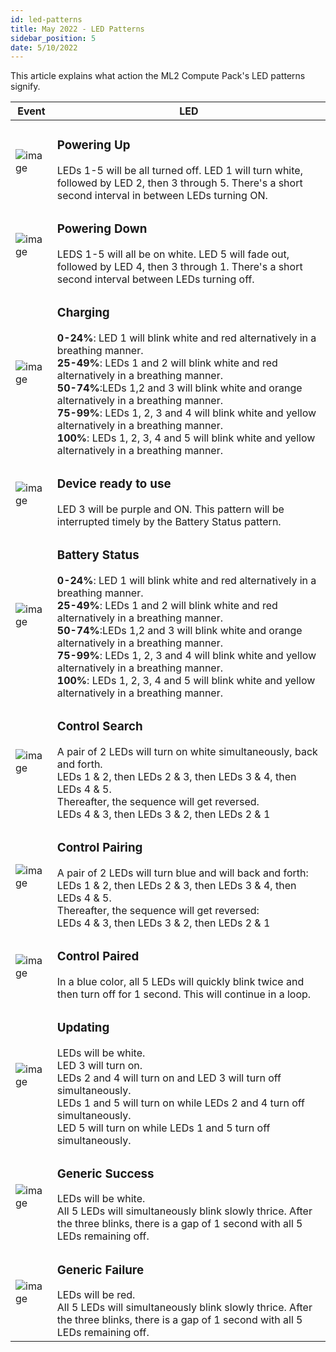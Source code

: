 ```yaml
---
id: led-patterns
title: May 2022 - LED Patterns
sidebar_position: 5
date: 5/10/2022
---
```



This article explains what action the ML2 Compute Pack's LED patterns signify.

| Event | LED   |
|-------|-------|
| ![image](/img/led-images/powerup.png)    | <h3>Powering Up</h3> LEDs 1-5 will be all turned off. LED 1 will turn white, followed by LED 2, then 3 through 5.  There's a short second interval in between LEDs turning ON.|
|![image](/img/led-images/powerdown.png)      | <h3>Powering Down</h3> LEDS 1-5 will all be on white. LED 5 will fade out, followed by LED 4, then 3 through 1. There's a short second interval between LEDs turning off. |
|![image](/img/led-images/charging.png)     |  <h3> Charging</h3> **0-24%**: LED 1 will blink white and red alternatively in a breathing manner. <br />  **25-49%**: LEDs 1 and 2 will blink white and red alternatively in a breathing manner. <br /> **50-74%**:LEDs 1,2 and 3 will blink white and orange alternatively in a breathing manner. <br /> **75-99%**: LEDs 1, 2, 3 and 4 will blink white and yellow alternatively in a breathing manner. <br /> **100%**: LEDs 1, 2, 3, 4 and 5 will blink white and yellow alternatively in a breathing manner.|
|![image](/img/led-images/deviceready.png)  | <h3>Device ready to use</h3> LED 3 will be purple and ON. This pattern will be interrupted timely by the Battery Status pattern. |
| ![image](/img/led-images/batterystatus.png)  | <h3>Battery Status</h3>**0-24%**: LED 1 will blink white and red alternatively in a breathing manner. <br /> **25-49%**: LEDs 1 and 2 will blink white and red alternatively in a breathing manner. <br /> **50-74%**:LEDs 1,2 and 3 will blink white and orange alternatively in a breathing manner.<br /> **75-99%**: LEDs 1, 2, 3 and 4 will blink white and yellow alternatively in a breathing manner. <br /> **100%**: LEDs 1, 2, 3, 4 and 5 will blink white and yellow alternatively in a breathing manner.|
|![image](/img/led-images/controlsearch.jpeg)  | <h3>Control Search</h3> A pair of 2 LEDs will turn on white simultaneously, back and forth. <br /> LEDs 1 & 2, then LEDs 2 & 3, then LEDs 3 & 4, then LEDs 4 & 5. <br />Thereafter, the sequence will get reversed. <br /> LEDs 4 & 3, then LEDs 3 & 2, then LEDs 2 & 1|
|![image](/img/led-images/controlpairing.jpeg)  | <h3>Control Pairing</h3> A pair of 2 LEDs will turn blue and will back and forth: <br /> LEDs 1 & 2, then LEDs 2 & 3, then LEDs 3 & 4, then LEDs 4 & 5. <br /> Thereafter, the sequence will get reversed: <br /> LEDs 4 & 3, then LEDs 3 & 2, then LEDs 2 & 1|
|![image](/img/led-images/controlpaired.jpeg)  | <h3>Control Paired</h3> In a blue color, all 5 LEDs will quickly blink twice and then turn off for 1 second. This will continue in a loop.|
|![image](/img/led-images/updating.png)  | <h3>Updating</h3> LEDs will be white. <br /> LED 3 will turn on. <br /> LEDs 2 and 4 will turn on and LED 3 will turn off simultaneously. <br /> LEDs 1 and 5 will turn on while LEDs 2 and 4 turn off simultaneously. <br /> LED 5 will turn on while LEDs 1 and 5 turn off simultaneously. |
|![image](/img/led-images/success.jpeg)  | <h3>Generic Success</h3> LEDs will be white. <br /> All 5 LEDs will simultaneously blink slowly thrice. After the three blinks, there is a gap of 1 second with all 5 LEDs remaining off.|
|![image](/img/led-images/failure.jpeg)  |<h3>Generic Failure</h3> LEDs will be red. <br /> All 5 LEDs will simultaneously blink slowly thrice. After the three blinks, there is a gap of 1 second with all 5 LEDs remaining off.|

